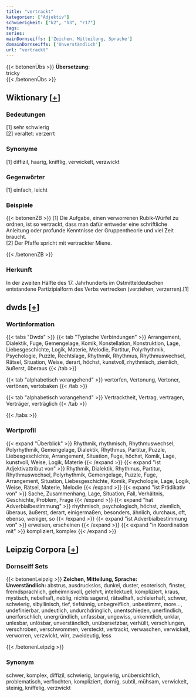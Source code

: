 ```yaml
---
title: "vertrackt"
kategorien: ["Adjektiv"]
schwierigkeit: ["k2", "h3", "r17"]
tags:
series:
mainDornseiffs: ['Zeichen, Mitteilung, Sprache']
domainDornseiffs: ['Unverständlich']
url: "vertrackt"
---
```


{{< betonenÜbs >}}
**Übersetzung:**  
tricky  
{{< /betonenÜbs >}}

## Wiktionary [[+](https://de.wiktionary.org/wiki/vertrackt)]

### Bedeutungen
[1] sehr schwierig  
[2] veraltet: verzerrt  

### Synonyme
[1] diffizil, haarig, knifflig, verwickelt, verzwickt  

### Gegenwörter
[1] einfach, leicht  

### Beispiele
{{< betonenZB >}}
[1] Die Aufgabe, einen verworrenen Rubik-Würfel zu ordnen, ist so vertrackt, dass man dafür entweder eine schriftliche Anleitung oder profunde Kenntnisse der Gruppentheorie und viel Zeit braucht.  
[2] Der Pfaffe spricht mit vertrackter Miene.  

{{< /betonenZB >}}
### Herkunft
In der zweiten Hälfte des 17. Jahrhunderts im Ostmitteldeutschen entstandene Partizipialform des Verbs vertrecken (verziehen, verzerren).[1]  



## dwds [[+](https://www.dwds.de/wb/vertrackt)]

### Wortinformation
{{< tabs "Dwds" >}}
{{< tab "Typische Verbindungen" >}}
Arrangement, Dialektik, Fuge, Gemengelage, Komik, Konstellation, Konstruktion, Lage, Liebesgeschichte, Logik, Materie, Melodie, Partitur, Polyrhythmik, Psychologie, Puzzle, Rechtslage, Rhythmik, Rhythmus, Rhythmuswechsel, Rätsel, Situation, Weise, derart, höchst, kunstvoll, rhythmisch, ziemlich, äußerst, überaus
{{< /tab >}}

{{< tab "alphabetisch vorangehend" >}}
vertorfen, Vertonung, Vertoner, vertönen, vertobaken
{{< /tab >}}

{{< tab "alphabetisch vorangehend" >}}
Vertracktheit, Vertrag, vertragen, Verträger, verträglich
{{< /tab >}}

{{< /tabs >}}

### Wortprofil
{{< expand "Überblick" >}} Rhythmik, rhythmisch, Rhythmuswechsel, Polyrhythmik, Gemengelage, Dialektik, Rhythmus, Partitur, Puzzle, Liebesgeschichte, Arrangement, Situation, Fuge, höchst, Komik, Lage, kunstvoll, Weise, Logik, Materie {{< /expand >}}
{{< expand "ist Adjektivattribut von" >}} Rhythmik, Dialektik, Rhythmus, Partitur, Rhythmuswechsel, Polyrhythmik, Gemengelage, Puzzle, Fuge, Arrangement, Situation, Liebesgeschichte, Komik, Psychologie, Lage, Logik, Weise, Rätsel, Materie, Melodie {{< /expand >}}
{{< expand "ist Prädikativ von" >}} Sache, Zusammenhang, Lage, Situation, Fall, Verhältnis, Geschichte, Problem, Frage {{< /expand >}}
{{< expand "hat Adverbialbestimmung" >}} rhythmisch, psychologisch, höchst, ziemlich, überaus, äußerst, derart, einigermaßen, besonders, ähnlich, durchaus, oft, ebenso, weniger, so {{< /expand >}}
{{< expand "ist Adverbialbestimmung von" >}} erweisen, erscheinen {{< /expand >}}
{{< expand "in Koordination mit" >}} kompliziert, komplex {{< /expand >}}

## Leipzig Corpora [[+](https://corpora.uni-leipzig.de/en/res?word=vertrackt&corpusId=deu_newscrawl-public_2018)]

### Dornseiff Sets
{{< betonenLeipzig >}}
**Zeichen, Mitteilung, Sprache:**  
**Unverständlich:** abstrus, ausdruckslos, dunkel, duster, esoterisch, finster, fremdsprachlich, geheimnisvoll, gelehrt, intellektuell, kompliziert, kraus, mystisch, nebelhaft, neblig, nichts sagend, rätselhaft, schleierhaft, schwer, schwierig, sibyllinisch, tief, tiefsinnig, unbegreiflich, unbestimmt, more..., undefinierbar, undeutlich, undurchdringlich, unentschieden, unerfindlich, unerforschlich, unergründlich, unfassbar, ungewiss, unkenntlich, unklar, unlesbar, unlösbar, unverständlich, unübersetzbar, verhüllt, verschlungen, verschroben, verschwommen, versteckt, vertrackt, verwaschen, verwickelt, verworren, verzwickt, wirr, zweideutig, less  

{{< /betonenLeipzig >}}

### Synonym
schwer, komplex, diffizil, schwierig, langwierig, unübersichtlich, problematisch, verflochten, kompliziert, dornig, subtil, mühsam, verwickelt, steinig, kniffelig, verzwickt

